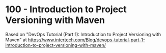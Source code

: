# 100 - Introduction to Project Versioning with Maven

Based on "DevOps Tutorial (Part 1): Introduction to Project Versioning with Maven" at https://www.intertech.com/Blog/devops-tutorial-part-1-introduction-to-project-versioning-with-maven/
